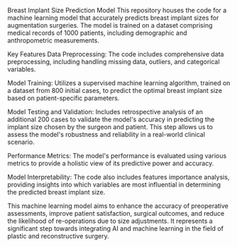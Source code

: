 Breast Implant Size Prediction Model
This repository houses the code for a machine learning model that accurately predicts breast implant sizes for augmentation surgeries. The model is trained on a dataset comprising medical records of 1000 patients, including demographic and anthropometric measurements.

Key Features
Data Preprocessing: The code includes comprehensive data preprocessing, including handling missing data, outliers, and categorical variables.

Model Training: Utilizes a supervised machine learning algorithm, trained on a dataset from 800 initial cases, to predict the optimal breast implant size based on patient-specific parameters.

Model Testing and Validation: Includes retrospective analysis of an additional 200 cases to validate the model's accuracy in predicting the implant size chosen by the surgeon and patient. This step allows us to assess the model's robustness and reliability in a real-world clinical scenario.

Performance Metrics: The model's performance is evaluated using various metrics  to provide a holistic view of its predictive power and accuracy.

Model Interpretability: The code also includes features importance analysis, providing insights into which variables are most influential in determining the predicted breast implant size.

This machine learning model aims to enhance the accuracy of preoperative assessments, improve patient satisfaction, surgical outcomes, and reduce the likelihood of re-operations due to size adjustments. It represents a significant step towards integrating AI and machine learning in the field of plastic and reconstructive surgery.
